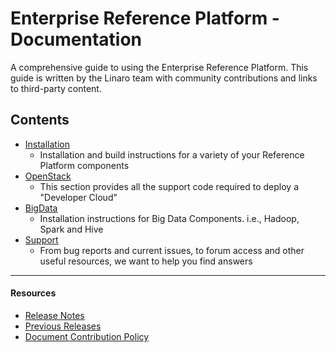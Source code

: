 # Enterprise Reference Platform - Documentation

A comprehensive guide to using the Enterprise Reference Platform. This guide is written by the Linaro team with community contributions and links to third-party content.

## Contents

- [Installation](Installation/README.md)
   - Installation and build instructions for a variety of your Reference Platform components
- [OpenStack](OpenStack/README.md)
   - This section provides all the support code required to deploy a "Developer Cloud"
- [BigData](BigData/README.md)
   - Installation instructions for Big Data Components. i.e., Hadoop, Spark and Hive
- [Support](Support/README.md)
   - From bug reports and current issues, to forum access and other useful resources, we want to help you find answers   

***

#### Resources

- [Release Notes](../ReleaseNotes.md)
- [Previous Releases](PreviousReleases/README.md)
- [Document Contribution Policy](../../../../ContributionPolicy.md)
